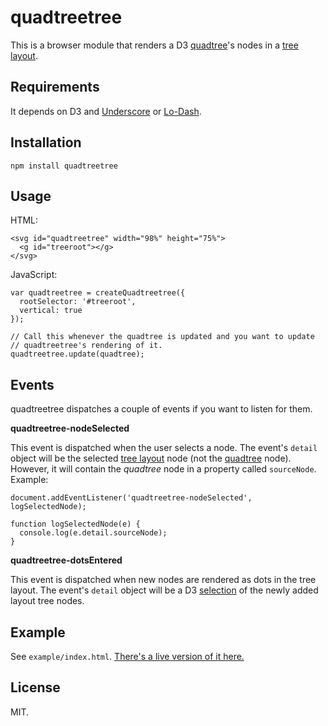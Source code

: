quadtreetree
============

This is a browser module that renders a D3 [quadtree](https://github.com/mbostock/d3/wiki/Quadtree-Geom)'s nodes in a [tree layout](https://github.com/mbostock/d3/wiki/Tree-Layout).

Requirements
------------

It depends on D3 and [Underscore](http://underscorejs.org/) or [Lo-Dash](http://lodash.com/).

Installation
------------

    npm install quadtreetree

Usage
-----

HTML:

    <svg id="quadtreetree" width="98%" height="75%">
      <g id="treeroot"></g>
    </svg>


JavaScript:

    var quadtreetree = createQuadtreetree({
      rootSelector: '#treeroot',
      vertical: true
    });

    // Call this whenever the quadtree is updated and you want to update
    // quadtreetree's rendering of it.
    quadtreetree.update(quadtree);

Events
------

quadtreetree dispatches a couple of events if you want to listen for them.

**quadtreetree-nodeSelected**

This event is dispatched when the user selects a node. The event's `detail` object will be the selected [tree layout](https://github.com/mbostock/d3/wiki/Tree-Layout) node (not the [quadtree](https://github.com/mbostock/d3/wiki/Quadtree-Geom) node). However, it will contain the _quadtree_ node in a property called `sourceNode`. Example:

    document.addEventListener('quadtreetree-nodeSelected', logSelectedNode);

    function logSelectedNode(e) {
      console.log(e.detail.sourceNode);
    }

**quadtreetree-dotsEntered**

This event is dispatched when new nodes are rendered as dots in the tree layout. The event's `detail` object will be a D3 [selection](https://github.com/mbostock/d3/wiki/Selections) of the newly added layout tree nodes.

Example
-------

See `example/index.html`. [There's a live version of it here.](http://jimkang.com/quadtreetree/example/)

License
-------

MIT.
